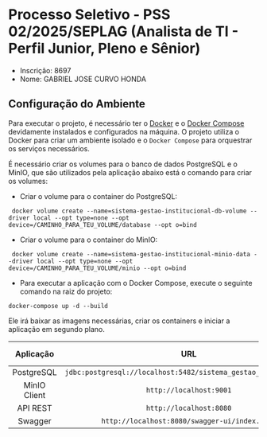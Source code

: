 # Processo Seletivo - PSS 02/2025/SEPLAG (Analista de TI - Perfil Junior, Pleno e Sênior)

* Inscrição: 8697
* Nome: GABRIEL JOSE CURVO HONDA

## Configuração do Ambiente

Para executar o projeto, é necessário ter o [Docker](https://docs.docker.com/engine/install/) e o [Docker Compose](https://docs.docker.com/compose/install/) devidamente instalados e configurados na 
máquina.
O projeto utiliza o Docker para criar um ambiente isolado e o `Docker Compose` para orquestrar os serviços necessários.

É necessário criar os volumes para o banco de dados PostgreSQL e o MinIO, que são utilizados pela aplicação abaixo está o comando para criar os
volumes:

* Criar o volume para o container do PostgreSQL:

```docker
 docker volume create --name=sistema-gestao-institucional-db-volume --driver local --opt type=none --opt device=/CAMINHO_PARA_TEU_VOLUME/database --opt o=bind
```

* Criar o volume para o container do MinIO:

```docker
 docker volume create --name=sistema-gestao-institucional-minio-data --driver local --opt type=none --opt device=/CAMINHO_PARA_TEU_VOLUME/minio --opt o=bind
```

* Para executar a aplicação com o Docker Compose, execute o seguinte comando na raiz do projeto:

```docker
docker-compose up -d --build
```

Ele irá baixar as imagens necessárias, criar os containers e iniciar a aplicação em segundo plano.

|  Aplicação   |                               URL                               | Porta Externa |              Usuário              |           Senha           |
|:------------:|:---------------------------------------------------------------:|:-------------:|:---------------------------------:|:-------------------------:|
|  PostgreSQL  | `jdbc:postgresql://localhost:5482/sistema_gestao_institucional` |     5482      | user_sistema_gestao_institucional |         12345678          |
| MinIO Client |                     `http://localhost:9001`                     |     9001      |      minioadmin (accessKey)       | minioadmin123 (secretKey) |
|   API REST   |                     `http://localhost:8080`                     |     8080      |    administrador@admin.com.br     |         12345678          |
|   Swagger    |          `http://localhost:8080/swagger-ui/index.html`          |     8080      |                 -                 |             -             |

